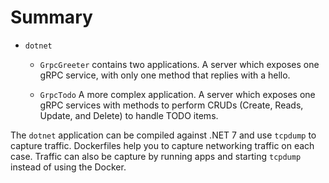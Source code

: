 # Summary

- `dotnet`
  - `GrpcGreeter` contains two applications. A server which exposes one gRPC service, with only one method that replies with a hello.

  - `GrpcTodo` A more complex application. A server which exposes one gRPC services with methods to perform CRUDs (Create, Reads, Update, and Delete) to handle TODO items.

The `dotnet` application can be compiled against .NET 7 and use `tcpdump` to capture traffic. Dockerfiles help you to capture networking traffic on each case. Traffic can also be capture by running apps and starting `tcpdump` instead of using the Docker.

